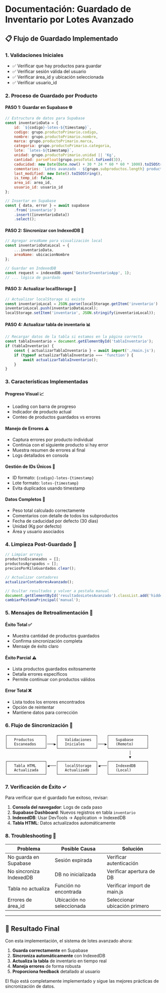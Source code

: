 # Documentación: Guardado de Inventario por Lotes Avanzado

## 📋 Flujo de Guardado Implementado

### 1. **Validaciones Iniciales**
- ✅ Verificar que hay productos para guardar
- ✅ Verificar sesión válida del usuario
- ✅ Verificar área_id y ubicación seleccionada
- ✅ Verificar usuario_id

### 2. **Proceso de Guardado por Producto**

#### **PASO 1: Guardar en Supabase** 🌐
```javascript
// Estructura de datos para Supabase
const inventarioData = {
    id: `${codigo}-lotes-${timestamp}`,
    codigo: grupo.productoPrimario.codigo,
    nombre: grupo.productoPrimario.nombre,
    marca: grupo.productoPrimario.marca,
    categoria: grupo.productoPrimario.categoria,
    lote: `lotes-${timestamp}`,
    unidad: grupo.productoPrimario.unidad || 'Kg',
    cantidad: parseFloat(grupo.pesoTotal.toFixed(3)),
    caducidad: new Date(Date.now() + 30 * 24 * 60 * 60 * 1000).toISOString().split('T')[0],
    comentarios: `Lotes avanzado - ${grupo.subproductos.length} productos escaneados...`,
    last_modified: new Date().toISOString(),
    is_temp_id: false,
    area_id: area_id,
    usuario_id: usuario_id
};

// Insertar en Supabase
const { data, error } = await supabase
    .from('inventario')
    .insert([inventarioData])
    .select();
```

#### **PASO 2: Sincronizar con IndexedDB** 💾
```javascript
// Agregar areaName para visualización local
const inventarioDataLocal = {
    ...inventarioData,
    areaName: ubicacionNombre
};

// Guardar en IndexedDB
const request = indexedDB.open('GestorInventarioApp', 1);
// ... lógica de guardado
```

#### **PASO 3: Actualizar localStorage** 📁
```javascript
// Actualizar localStorage si existe
const inventarioLocal = JSON.parse(localStorage.getItem('inventario') || '[]');
inventarioLocal.push(inventarioDataLocal);
localStorage.setItem('inventario', JSON.stringify(inventarioLocal));
```

#### **PASO 4: Actualizar tabla de inventario** 📊
```javascript
// Recargar datos de la tabla si estamos en la página correcta
const tablaInventario = document.getElementById('tablaInventario');
if (tablaInventario) {
    const { actualizarTablaInventario } = await import('./main.js');
    if (typeof actualizarTablaInventario === 'function') {
        await actualizarTablaInventario();
    }
}
```

### 3. **Características Implementadas**

#### **Progreso Visual** 📈
- Loading con barra de progreso
- Indicador de producto actual
- Conteo de productos guardados vs errores

#### **Manejo de Errores** ⚠️
- Captura errores por producto individual
- Continúa con el siguiente producto si hay error
- Muestra resumen de errores al final
- Logs detallados en consola

#### **Gestión de IDs Únicos** 🔑
- ID formato: `{codigo}-lotes-{timestamp}`
- Lote formato: `lotes-{timestamp}`
- Evita duplicados usando timestamp

#### **Datos Completos** 📝
- Peso total calculado correctamente
- Comentarios con detalle de todos los subproductos
- Fecha de caducidad por defecto (30 días)
- Unidad (Kg por defecto)
- Área y usuario asociados

### 4. **Limpieza Post-Guardado** 🧹
```javascript
// Limpiar arrays
productosEscaneados = [];
productosAgrupados = [];
preciosPorKiloGuardados.clear();

// Actualizar contadores
actualizarContadoresAvanzado();

// Ocultar resultados y volver a pestaña manual
document.getElementById('resultadosLotesAvanzado').classList.add('hidden');
cambiarPestanaPrincipal('manual');
```

### 5. **Mensajes de Retroalimentación** 📢

#### **Éxito Total** ✅
- Muestra cantidad de productos guardados
- Confirma sincronización completa
- Mensaje de éxito claro

#### **Éxito Parcial** ⚠️
- Lista productos guardados exitosamente
- Detalla errores específicos
- Permite continuar con productos válidos

#### **Error Total** ❌
- Lista todos los errores encontrados
- Opción de reintentar
- Mantiene datos para corrección

### 6. **Flujo de Sincronización** 🔄

```
┌─────────────────┐    ┌─────────────────┐    ┌─────────────────┐
│   Productos     │    │   Validaciones  │    │   Supabase      │
│   Escaneados    │───▶│   Iniciales     │───▶│   (Remoto)      │
└─────────────────┘    └─────────────────┘    └─────────────────┘
                                                        │
                                                        ▼
┌─────────────────┐    ┌─────────────────┐    ┌─────────────────┐
│   Tabla HTML    │◀───│   localStorage  │◀───│   IndexedDB     │
│   Actualizada   │    │   Actualizado   │    │   (Local)       │
└─────────────────┘    └─────────────────┘    └─────────────────┘
```

### 7. **Verificación de Éxito** ✓

Para verificar que el guardado fue exitoso, revisar:

1. **Consola del navegador**: Logs de cada paso
2. **Supabase Dashboard**: Nuevos registros en tabla `inventario`
3. **IndexedDB**: Usar DevTools → Application → IndexedDB
4. **Tabla HTML**: Datos actualizados automáticamente

### 8. **Troubleshooting** 🔧

| Problema | Posible Causa | Solución |
|----------|---------------|----------|
| No guarda en Supabase | Sesión expirada | Verificar autenticación |
| No sincroniza IndexedDB | DB no inicializada | Verificar apertura de DB |
| Tabla no actualiza | Función no encontrada | Verificar import de main.js |
| Errores de área_id | Ubicación no seleccionada | Seleccionar ubicación primero |

---

## 🎯 Resultado Final

Con esta implementación, el sistema de lotes avanzado ahora:

1. **Guarda correctamente** en Supabase
2. **Sincroniza automáticamente** con IndexedDB
3. **Actualiza la tabla** de inventario en tiempo real
4. **Maneja errores** de forma robusta
5. **Proporciona feedback** detallado al usuario

El flujo está completamente implementado y sigue las mejores prácticas de sincronización de datos.
